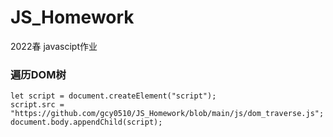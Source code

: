 # JS_Homework
2022春 javascipt作业
### 遍历DOM树
```
let script = document.createElement("script");
script.src = "https://github.com/gcy0510/JS_Homework/blob/main/js/dom_traverse.js";
document.body.appendChild(script);
```
